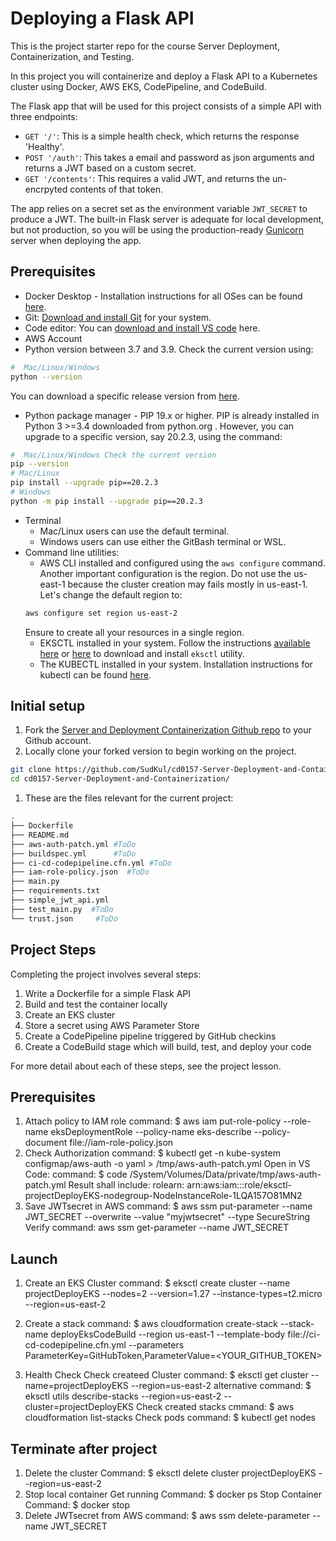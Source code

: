 # Deploying a Flask API

This is the project starter repo for the course Server Deployment, Containerization, and Testing.

In this project you will containerize and deploy a Flask API to a Kubernetes cluster using Docker, AWS EKS, CodePipeline, and CodeBuild.

The Flask app that will be used for this project consists of a simple API with three endpoints:

- `GET '/'`: This is a simple health check, which returns the response 'Healthy'. 
- `POST '/auth'`: This takes a email and password as json arguments and returns a JWT based on a custom secret.
- `GET '/contents'`: This requires a valid JWT, and returns the un-encrpyted contents of that token. 

The app relies on a secret set as the environment variable `JWT_SECRET` to produce a JWT. The built-in Flask server is adequate for local development, but not production, so you will be using the production-ready [Gunicorn](https://gunicorn.org/) server when deploying the app.



## Prerequisites

* Docker Desktop - Installation instructions for all OSes can be found <a href="https://docs.docker.com/install/" target="_blank">here</a>.
* Git: <a href="https://git-scm.com/downloads" target="_blank">Download and install Git</a> for your system. 
* Code editor: You can <a href="https://code.visualstudio.com/download" target="_blank">download and install VS code</a> here.
* AWS Account
* Python version between 3.7 and 3.9. Check the current version using:
```bash
#  Mac/Linux/Windows 
python --version
```
You can download a specific release version from <a href="https://www.python.org/downloads/" target="_blank">here</a>.

* Python package manager - PIP 19.x or higher. PIP is already installed in Python 3 >=3.4 downloaded from python.org . However, you can upgrade to a specific version, say 20.2.3, using the command:
```bash
#  Mac/Linux/Windows Check the current version
pip --version
# Mac/Linux
pip install --upgrade pip==20.2.3
# Windows
python -m pip install --upgrade pip==20.2.3
```
* Terminal
   * Mac/Linux users can use the default terminal.
   * Windows users can use either the GitBash terminal or WSL. 
* Command line utilities:
  * AWS CLI installed and configured using the `aws configure` command. Another important configuration is the region. Do not use the us-east-1 because the cluster creation may fails mostly in us-east-1. Let's change the default region to:
  ```bash
  aws configure set region us-east-2  
  ```
  Ensure to create all your resources in a single region. 
  * EKSCTL installed in your system. Follow the instructions [available here](https://docs.aws.amazon.com/eks/latest/userguide/eksctl.html#installing-eksctl) or <a href="https://eksctl.io/introduction/#installation" target="_blank">here</a> to download and install `eksctl` utility. 
  * The KUBECTL installed in your system. Installation instructions for kubectl can be found <a href="https://kubernetes.io/docs/tasks/tools/install-kubectl/" target="_blank">here</a>. 


## Initial setup

1. Fork the <a href="https://github.com/udacity/cd0157-Server-Deployment-and-Containerization" target="_blank">Server and Deployment Containerization Github repo</a> to your Github account.
1. Locally clone your forked version to begin working on the project.
```bash
git clone https://github.com/SudKul/cd0157-Server-Deployment-and-Containerization.git
cd cd0157-Server-Deployment-and-Containerization/
```
1. These are the files relevant for the current project:
```bash
.
├── Dockerfile 
├── README.md
├── aws-auth-patch.yml #ToDo
├── buildspec.yml      #ToDo
├── ci-cd-codepipeline.cfn.yml #ToDo
├── iam-role-policy.json  #ToDo
├── main.py
├── requirements.txt
├── simple_jwt_api.yml
├── test_main.py  #ToDo
└── trust.json     #ToDo 
```

     
## Project Steps

Completing the project involves several steps:

1. Write a Dockerfile for a simple Flask API
2. Build and test the container locally
3. Create an EKS cluster
4. Store a secret using AWS Parameter Store
5. Create a CodePipeline pipeline triggered by GitHub checkins
6. Create a CodeBuild stage which will build, test, and deploy your code

For more detail about each of these steps, see the project lesson.

## Prerequisites
1.  Attach policy to IAM role
      command: $  aws iam put-role-policy --role-name eksDeploymentRole --policy-name eks-describe --policy-document file://iam-role-policy.json
2.  Check Authorization
      command: $  kubectl get -n kube-system configmap/aws-auth -o yaml > /tmp/aws-auth-patch.yml
      Open in VS Code:
        command: $  code /System/Volumes/Data/private/tmp/aws-auth-patch.yml
        Result shall include:
          rolearn: arn:aws:iam::<ACCOUNT ID>:role/eksctl-projectDeployEKS-nodegroup-NodeInstanceRole-1LQA157O81MN2 
3.  Save JWTsecret in AWS
      command: $  aws ssm put-parameter --name JWT_SECRET --overwrite --value "myjwtsecret" --type SecureString
      Verify command: aws ssm get-parameter --name JWT_SECRET

## Launch
1. Create an EKS Cluster
      command: $  eksctl create cluster --name projectDeployEKS --nodes=2 --version=1.27 --instance-types=t2.micro --region=us-east-2
2. Create a stack
      command: $  aws cloudformation create-stack  --stack-name deployEksCodeBuild --region us-east-1 --template-body file://ci-cd-codepipeline.cfn.yml --parameters ParameterKey=GitHubToken,ParameterValue=<YOUR_GITHUB_TOKEN>


2. Health Check
    Check createed Cluster
      command: $  eksctl get cluster --name=projectDeployEKS --region=us-east-2 
      alternative command: $  eksctl utils describe-stacks --region=us-east-2 --cluster=projectDeployEKS 
    Check created stacks
      cmmand: $  aws cloudformation list-stacks
    Check pods 
      command: $  kubectl get nodes





## Terminate after project
1. Delete the cluster
      Command: $  eksctl delete cluster projectDeployEKS  --region=us-east-2
2. Stop local container
    Get running <container ID>
      Command: $  docker ps
    Stop Container
      Command: $  docker stop <container ID>
3.  Delete JWTsecret from AWS
      command: $  aws ssm delete-parameter --name JWT_SECRET